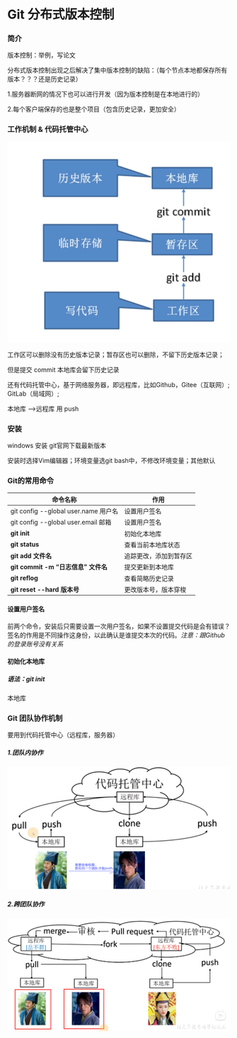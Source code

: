 # Git 分布式版本控制

### 简介

版本控制：举例，写论文

分布式版本控制出现之后解决了集中版本控制的缺陷：（每个节点本地都保存所有版本？？？还是历史记录）

1.服务器断网的情况下也可以进行开发（因为版本控制是在本地进行的）

2.每个客户端保存的也是整个项目（包含历史记录，更加安全）

### 工作机制 & 代码托管中心

![image-20230903172828475](./assets/image-20230903172828475.png)

工作区可以删除没有历史版本记录；暂存区也可以删除，不留下历史版本记录；

但是提交 commit 本地库会留下历史记录

还有代码托管中心，基于网络服务器，即远程库，比如Github，Gitee（互联网）;  GitLab（局域网）;

本地库 ——>远程库 用 push

### 安装

windows 安装 git官网下载最新版本 

安装时选择Vim编辑器；环境变量选git bash中，不修改环境变量；其他默认

### Git的常用命令

| 命令名称                             | 作用                   |
| ------------------------------------ | ---------------------- |
| git config --global user.name 用户名 | 设置用户签名           |
| git config --global user.email 邮箱  | 设置用户签名           |
| **git init**                         | 初始化本地库           |
| **git status**                       | 查看当前本地库状态     |
| **git add 文件名**                   | 追踪更改，添加到暂存区 |
| **git commit -m “日志信息” 文件名**  | 提交更新到本地库       |
| **git reflog**                       | 查看简略历史记录       |
| **git reset --hard 版本号**          | 更改版本号，版本穿梭   |

#### 设置用户签名

前两个命令，安装后只需要设置一次用户签名，如果不设置提交代码是会有错误？                                                                      签名的作用是不同操作这身份，以此确认是谁提交本次的代码。*注意：跟Github的登录账号没有关系*

#### 初始化本地库

##### 语法：git init 

本地库 

### Git 团队协作机制

要用到代码托管中心（远程库，服务器）

##### 1.团队内协作

![2023-09-04 16.59.47.png](./assets/2023-09-04165947.png)

##### 2.跨团队协作

![2023-09-04 16.54.04.png](./assets/2023-09-04165404.png)



